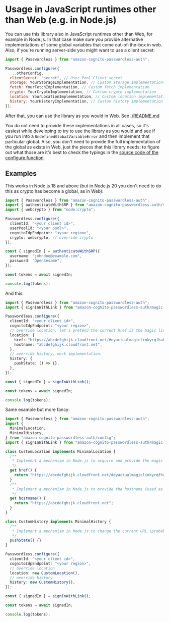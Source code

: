 # Usage in JavaScript runtimes other than Web (e.g. in Node.js)

You can use this library also in JavaScript runtimes other than Web, for example in Node.js. In that case make sure you provide alternative implementations of some global variables that come out-of-the-box in web. Also, if you're running server-side you might want to use a client secret:

```javascript
import { Passwordless } from "amazon-cognito-passwordless-auth";

Passwordless.configure({
  ...otherConfig,
  clientSecret: "secret", // User Pool Client secret
  storage: YourStorageImplementation, // Custom storage implementation––if not provided and localStorage is undefined then MemoryStorage is used
  fetch: YourFetchImplementation, // Custom fetch implementation
  crypto: YourCryptoImplementation, // Custom crypto implementation
  location: YourLocationImplementation, // Custom location implementation
  history: YourHistoryImplementation, // Custom history implementation
});
```

After that, you can use the library as you would in Web. See [./README.md](./README.md)

You do not need to provide these implementations in all cases, so it's easiest while developing to try to use the library as you would and see if you run into a `UndefinedGlobalVariableError` and then implement that particular global. Also, you don't need to provide the full implementation of the global as exists in Web, just the pieces that this library needs: to figure out what those are it's best to check the typings in the [source code of the configure function](./config.ts).

## Examples

This works in Node.js 18 and above (but in Node.js 20 you don't need to do this as crypto has become a global, as in Web):

```typescript
import { Passwordless } from "amazon-cognito-passwordless-auth";
import { authenticateWithSRP } from "amazon-cognito-passwordless-auth/srp";
import { webcrypto } from "node:crypto";

Passwordless.configure({
  clientId: "<your client id>",
  userPoolId: "<your pool>",
  cognitoIdpEndpoint: "<your region>",
  crypto: webcrypto, // override crypto
});

const { signedIn } = authenticateWithSRP({
  username: "johndoe@example.com",
  password: "OpenSesame",
});

const tokens = await signedIn;

console.log(tokens);
```

And this:

```typescript
import { Passwordless } from "amazon-cognito-passwordless-auth";
import { signInWithLink } from "amazon-cognito-passwordless-auth/magic-link";

Passwordless.configure({
  clientId: "<your client id>",
  cognitoIdpEndpoint: "<your region>",
  // override location, let's pretend the current href is the magic link:
  location: {
    href: "https://abcdefghijk.cloudfront.net/#eyactualmagiclinkyrqfhahsv89grhz9rghrzhbvzxcvcbhzdrt4ut9qg...",
    hostname: "abcdefghijk.cloudfront.net",
  },
  // override history, mock implementation:
  history: {
    pushState: () => {},
  },
});

const { signedIn } = signInWithLink();

const tokens = await signedIn;

console.log(tokens);
```

Same example but more fancy:

```typescript
import { Passwordless } from "amazon-cognito-passwordless-auth";
import {
  MinimalLocation,
  MinimalHistory,
} from "amazon-cognito-passwordless-auth/config";
import { signInWithLink } from "amazon-cognito-passwordless-auth/magic-link";

class CustomLocation implements MinimalLocation {
  /**
   * Implement a mechanism in Node.js to acquire and provide the magic link:
   */
  get href() {
    return "https://abcdefghijk.cloudfront.net/#eyactualmagiclinkyrqfhahsv89grhz9rghrzhbvzxcvcbhzdrt4ut9qg...";
  }
  /**
   * Implement a mechanism in Node.js to provide the hostname (used as default RP ID in FIDO2, unless configured itself):
   */
  get hostname() {
    return "https://abcdefghijk.cloudfront.net";
  }
}

class CustomHistory implements MinimalHistory {
  /**
   * Implement a mechanism in Node.js to change the current URL (probably not applicable in CLI scripts!)
   */
  pushState() {}
}

Passwordless.configure({
  clientId: "<your client id>",
  cognitoIdpEndpoint: "<your region>",
  // override location
  location: new CustomLocation(),
  // override history
  history: new CustomHistory(),
});

const { signedIn } = signInWithLink();

const tokens = await signedIn;

console.log(tokens);
```
